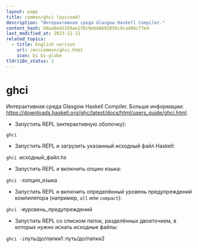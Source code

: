 ```yaml
---
layout: page
title: common/ghci (русский)
description: "Интерактивная среда Glasgow Haskell Compiler."
content_hash: b0aa0e41359ae1f0c9ebd4692850c9cad06cf7e4
last_modified_at: 2023-11-12
related_topics:
  - title: English version
    url: /en/common/ghci.html
    icon: bi bi-globe
tldri18n_status: 2
---
```

# ghci

Интерактивная среда Glasgow Haskell Compiler.
Больше информации: <https://downloads.haskell.org/ghc/latest/docs/html/users_guide/ghci.html>.

- Запустить REPL (интерактивную оболочку):

`ghci`

- Запустить REPL и загрузить указанный исходный файл Haskell:

`ghci `<span class="tldr-var badge badge-pill bg-dark-lm bg-white-dm text-white-lm text-dark-dm font-weight-bold">исходный_файл.hs</span>

- Запустить REPL и включить опцию языка:

`ghci -X`<span class="tldr-var badge badge-pill bg-dark-lm bg-white-dm text-white-lm text-dark-dm font-weight-bold">опция_языка</span>

- Запустить REPL и включить определённый уровень предупреждений компилятора (например, `all` или `compact`):

`ghci -W`<span class="tldr-var badge badge-pill bg-dark-lm bg-white-dm text-white-lm text-dark-dm font-weight-bold">уровень_предупреждений</span>

- Запустить REPL со списком папок, разделённых двоеточием, в которых нужно искать исходные файлы:

`ghci -i`<span class="tldr-var badge badge-pill bg-dark-lm bg-white-dm text-white-lm text-dark-dm font-weight-bold">путь/до/папки1</span>`:`<span class="tldr-var badge badge-pill bg-dark-lm bg-white-dm text-white-lm text-dark-dm font-weight-bold">путь/до/папки2</span>
